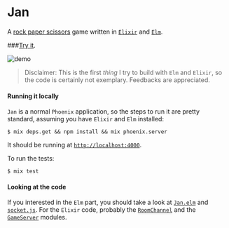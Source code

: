 # Jan

A [rock paper scissors](https://en.wikipedia.org/wiki/Rock-paper-scissors) game written in [`Elixir`](http://elixir-lang.org/) and [`Elm`](http://elm-lang.org).

###[Try it](https://jkp.herokuapp.com).

![demo](/docs/demo.gif)


> Disclaimer: This is the first *thing* I try to build with `Elm` and `Elixir`, so the code is certainly not exemplary. Feedbacks are appreciated.

#### Running it locally

`Jan` is a normal `Phoenix` application, so the steps to run it are pretty standard, assuming you have `Elixir` and `Elm` installed:

```
$ mix deps.get && npm install && mix phoenix.server
```

It should be running at [`http://localhost:4000`](http://localhost:4000).

To run the tests:

```
$ mix test
```

#### Looking at the code

If you interested in the `Elm` part, you should take a look at [`Jan.elm`](/web/elm/Jan.elm) and [`socket.js`](/web/static/js/socket.js).
For the `Elixir` code, probably the [`RoomChannel`](/web/channels/room_channel.ex) and the [`GameServer`](/lib/jan/game_server.ex) modules.
